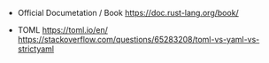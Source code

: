 - Official Documetation / Book
 https://doc.rust-lang.org/book/

- TOML 
https://toml.io/en/
https://stackoverflow.com/questions/65283208/toml-vs-yaml-vs-strictyaml